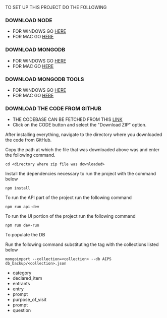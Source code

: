 TO SET UP THIS PROJECT DO THE FOLLOWING

### DOWNLOAD NODE
* FOR WINDOWS GO [HERE](https://nodejs.org/dist/v18.17.0/node-v18.17.0-x64.msi)
* FOR MAC GO [HERE](https://nodejs.org/dist/v18.17.0/node-v18.17.0.pkg)

### DOWNLOAD MONGODB
 - FOR WINDOWS GO [HERE](https://fastdl.mongodb.org/windows/mongodb-windows-x86_64-6.0.8-signed.msi)
 - FOR MAC GO [HERE](https://fastdl.mongodb.org/osx/mongodb-macos-x86_64-6.0.8.tgz)

### DOWNLOAD MONGODB TOOLS
 - FOR WINDOWS GO [HERE](https://downloads.mongodb.org/migrator/1.1.3/MongoDB%20Relational%20Migrator-1.1.3.msi)
 - FOR MAC GO [HERE](https://downloads.mongodb.org/migrator/1.1.3/MongoDB%20Relational%20Migrator-1.1.3.dmg)

### DOWNLOAD THE CODE FROM GITHUB
 - THE CODEBASE CAN BE FETCHED FROM THIS [LINK](https://www.mongodb.com/try/download/relational-migrator#)
 - Click on the CODE button and select the "Download ZIP" option.


After installing everything, navigate to the directory where you downloaded the code from GitHub.

Copy the path at which  the file that was downloaded above was and enter the following command.

`cd <directory where zip file was downloaded>`

Install the dependencies necessary to run the project with the command below

`npm install`

To run the API part of the project run the following command

`npm run api-dev`

To run the UI portion of the project run the following command

`npm run dev-run`

To populate  the DB

Run the following command substituting the <collection> tag with the collections listed below

`mongoimport --collection=<collection> --db AIPS db_backup/<collection>.json`

- category
- declared_item
- entrants
- entry
- prompt
- purpose_of_visit
- prompt
- question